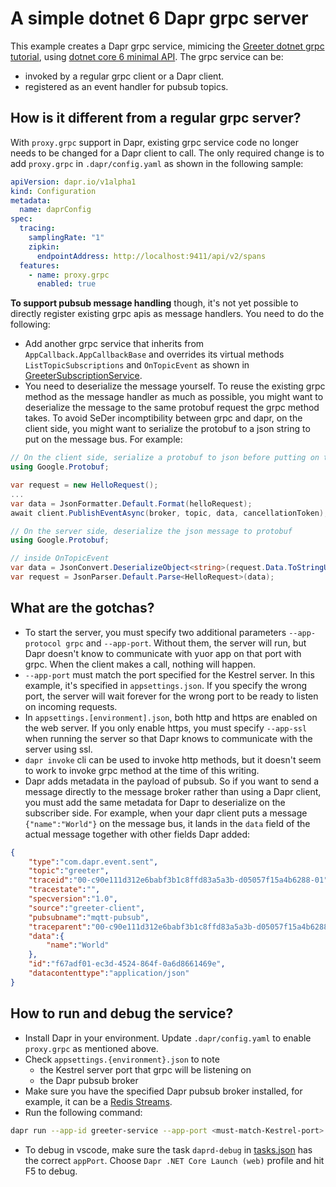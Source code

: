 # A simple dotnet 6 Dapr grpc server

This example creates a Dapr grpc service, mimicing the [Greeter dotnet grpc tutorial](https://docs.microsoft.com/en-us/aspnet/core/tutorials/grpc/grpc-start?view=aspnetcore-6.0&tabs=visual-studio), using [dotnet core 6 minimal API](https://docs.microsoft.com/en-us/aspnet/core/fundamentals/minimal-apis?view=aspnetcore-6.0). The grpc service can be:
* invoked by a regular grpc client or a Dapr client. 
* registered as an event handler for pubsub topics.

## How is it different from a regular grpc server?
With `proxy.grpc` support in Dapr, existing grpc service code no longer needs to be changed for a Dapr client to call. The only required change is to add `proxy.grpc` in `.dapr/config.yaml` as shown in the following sample:

```yaml
apiVersion: dapr.io/v1alpha1
kind: Configuration
metadata:
  name: daprConfig
spec:
  tracing:
    samplingRate: "1"
    zipkin:
      endpointAddress: http://localhost:9411/api/v2/spans
  features:
    - name: proxy.grpc
      enabled: true
```

__To support pubsub message handling__ though, it's not yet possible to directly register existing grpc apis as message handlers. You need to do the following:
* Add another grpc service that inherits from `AppCallback.AppCallbackBase` and overrides its virtual methods `ListTopicSubscriptions` and `OnTopicEvent` as shown in [GreeterSubscriptionService](./Services/GreeterSubscriptionService.cs).
* You need to deserialize the message yourself. To reuse the existing grpc method as the message handler as much as possible, you might want to deserialize the message to the same protobuf request the grpc method takes. To avoid SeDer incomptibility between grpc and dapr, on the client side, you might want to serialize the protobuf to a json string to put on the message bus. For example:

```c#
// On the client side, serialize a protobuf to json before putting on the message bus
using Google.Protobuf;

var request = new HelloRequest();
...
var data = JsonFormatter.Default.Format(helloRequest);
await client.PublishEventAsync(broker, topic, data, cancellationToken);
```

```c#
// On the server side, deserialize the json message to protobuf
using Google.Protobuf;

// inside OnTopicEvent
var data = JsonConvert.DeserializeObject<string>(request.Data.ToStringUtf8());
var request = JsonParser.Default.Parse<HelloRequest>(data);
```

## What are the gotchas?
* To start the server, you must specify two additional parameters `--app-protocol grpc` and `--app-port`. Without them, the server will run, but Dapr doesn't know to communicate with yuor app on that port with grpc. When the client makes a call, nothing will happen.
* `--app-port` must match the port specified for the Kestrel server. In this example, it's specified in `appsettings.json`. If you specify the wrong port, the server will wait forever for the wrong port to be ready to listen on incoming requests.
* In `appsettings.[environment].json`, both http and https are enabled on the web server. If you only enable https, you must specify `--app-ssl` when running the server so that Dapr knows to communicate with the server using ssl.
* `dapr invoke` cli can be used to invoke http methods, but it doesn't seem to work to invoke grpc method at the time of this writing. 
* Dapr adds metadata in the payload of pubsub. So if you want to send a message directly to the message broker rather than using a Dapr client, you must add the same metadata for Dapr to deserialize on the subscriber side. For example, when your dapr client puts a message `{"name":"World"}` on the message bus, it lands in the `data` field of the actual message together with other fields Dapr added:

```json
{
    "type":"com.dapr.event.sent",
    "topic":"greeter",
    "traceid":"00-c90e111d312e6babf3b1c8ffd83a5a3b-d05057f15a4b6288-01",
    "tracestate":"",
    "specversion":"1.0",
    "source":"greeter-client",
    "pubsubname":"mqtt-pubsub",
    "traceparent":"00-c90e111d312e6babf3b1c8ffd83a5a3b-d05057f15a4b6288-01",
    "data":{
        "name":"World"
    },
    "id":"f67adf01-ec3d-4524-864f-0a6d8661469e",
    "datacontenttype":"application/json"
}
``` 

## How to run and debug the service?
* Install Dapr in your environment. Update `.dapr/config.yaml` to enable `proxy.grpc` as mentioned above.
* Check `appsettings.{environment}.json` to note
  * the Kestrel server port that grpc will be listening on
  * the Dapr pubsub broker
* Make sure you have the specified Dapr pubsub broker installed, for example, it can be a [Redis Streams](https://docs.dapr.io/reference/components-reference/supported-pubsub/setup-redis-pubsub/). 
* Run the following command:

```bash
dapr run --app-id greeter-service --app-port <must-match-Kestrel-port> --app-protocol grpc -- dotnet run
```

* To debug in vscode, make sure the task `daprd-debug` in [tasks.json](.vscode/tasks.json) has the correct `appPort`. Choose `Dapr .NET Core Launch (web)` profile and hit F5 to debug.
